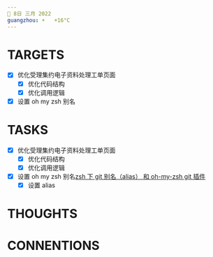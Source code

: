 ```yaml
---
📆 8日 三月 2022
guangzhou: ☀️   +16°C
---
```


# TARGETS
- [x] 优化受理集约电子资料处理工单页面
	- [x] 优化代码结构
	- [x] 优化调用逻辑
- [x] 设置 oh my zsh 别名 

# TASKS
- [x] 优化受理集约电子资料处理工单页面
	- [x] 优化代码结构
	- [x] 优化调用逻辑
- [x] 设置 oh my zsh 别名[zsh 下 git 别名（alias） 和 oh-my-zsh git 插件](https://blog.csdn.net/weixin_34206899/article/details/89283533?spm=1001.2101.3001.6650.1&utm_medium=distribute.pc_relevant.none-task-blog-2%7Edefault%7ECTRLIST%7ERate-1.pc_relevant_paycolumn_v3&depth_1-utm_source=distribute.pc_relevant.none-task-blog-2%7Edefault%7ECTRLIST%7ERate-1.pc_relevant_paycolumn_v3&utm_relevant_index=2)
	- [x] 设置 alias

# THOUGHTS

# CONNENTIONS